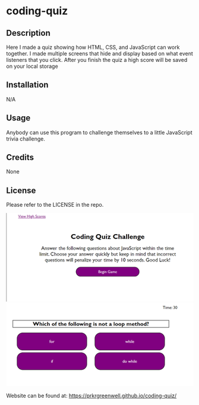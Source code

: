 # coding-quiz


## Description
Here I made a quiz showing how HTML, CSS, and JavaScript can work together. I made multiple screens that hide and display based on what event listeners that you click. After you finish the quiz a high score will be saved on your local storage

## Installation
N/A

## Usage
Anybody can use this program to challenge themselves to a little JavaScript trivia challenge.

## Credits 
None

## License
Please refer to the LICENSE in the repo.

![image](openingscreen.png)
![image](quizscreen.png)

Website can be found at:
https://prkrgreenwell.github.io/coding-quiz/